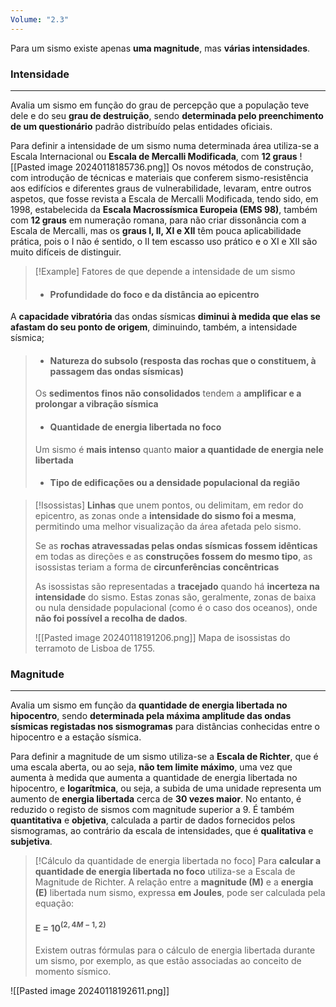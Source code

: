 ```yaml
---
Volume: "2.3"
---
```

Para um sismo existe apenas **uma magnitude**, mas **várias intensidades**.
### Intensidade
---
Avalia um sismo em função do grau de percepção que a população teve dele e do seu **grau de destruição**, sendo **determinada pelo preenchimento de um questionário** padrão distribuído pelas entidades oficiais.

Para definir a intensidade de um sismo numa determinada área utiliza-se a Escala Internacional ou  **Escala de Mercalli Modificada**, com **12 graus**
![[Pasted image 20240118185736.png]]
Os novos métodos de construção, com introdução de técnicas e materiais que conferem sismo-resistência aos edifícios e diferentes graus de vulnerabilidade, levaram, entre outros aspetos, que fosse revista a Escala de Mercalli Modificada, tendo sido, em 1998, estabelecida da **Escala Macrossísmica Europeia (EMS 98)**, também com **12 graus** em numeração romana, para não criar dissonância com a Escala de Mercalli, mas os **graus I, II, XI e XII** têm pouca aplicabilidade prática, pois o I não é sentido, o II tem escasso uso prático e o XI e XII são muito difíceis de distinguir.

>[!Example] Fatores de que depende a intensidade de um sismo
>- #### Profundidade do foco e da distância ao epicentro
A **capacidade vibratória** das ondas sísmicas **diminui à medida que elas se afastam do seu ponto de origem**, diminuindo, também, a intensidade sísmica;
>- #### Natureza do subsolo (resposta das rochas que o constituem, à passagem das ondas sísmicas)
>Os **sedimentos finos não consolidados** tendem a **amplificar e a prolongar a vibração sísmica**
>- #### Quantidade de energia libertada no foco
>Um sismo é **mais intenso** quanto **maior a quantidade de energia nele libertada**
>
>- #### Tipo de edificações ou a densidade populacional da região

>[!Isossistas]
>**Linhas** que unem pontos, ou delimitam, em redor do epicentro, as zonas onde a **intensidade do sismo foi a mesma**, permitindo uma melhor visualização da área afetada pelo sismo.
>
>Se as **rochas atravessadas pelas ondas sísmicas fossem idênticas** em todas as direções e as **construções fossem do mesmo tipo**, as isossistas teriam a forma de **circunferências concêntricas**
>
>As isossistas são representadas a **tracejado** quando há **incerteza na intensidade** do sismo. Estas zonas são, geralmente, zonas de baixa ou nula densidade populacional (como é o caso dos oceanos), onde **não foi possível a recolha de dados**.
>
>![[Pasted image 20240118191206.png]] Mapa de isossistas do terramoto de Lisboa de 1755.

### Magnitude
---
Avalia um sismo em função da **quantidade de energia libertada no hipocentro**, sendo **determinada pela máxima amplitude das ondas sísmicas registadas nos sismogramas** para distâncias conhecidas entre o hipocentro e a estação sísmica.

Para definir a magnitude de um sismo utiliza-se a **Escala de Richter**, que é uma escala aberta, ou ao seja, **não tem limite máximo**, uma vez que aumenta à medida que aumenta a quantidade de energia libertada no hipocentro, e **logarítmica**, ou seja, a subida de uma unidade representa um aumento de **energia libertada** cerca de **30 vezes maior**. No entanto, é reduzido o registo de sismos com magnitude superior a 9. É também **quantitativa** e **objetiva**, calculada a partir de dados fornecidos pelos sismogramas, ao contrário da escala de intensidades, que é **qualitativa** e **subjetiva**.

>[!Cálculo da quantidade de energia libertada no foco]
Para **calcular a quantidade de energia libertada no foco** utiliza-se a Escala de Magnitude
de Richter. A relação entre a **magnitude (M)** e a **energia (E)** libertada num sismo,
expressa **em Joules**, pode ser calculada pela equação:
>#### E = 10$^{(2,4M - 1,2)}$
>
>Existem outras fórmulas para o cálculo de energia libertada durante um sismo, por exemplo, as que estão associadas ao conceito de momento sísmico.


![[Pasted image 20240118192611.png]]